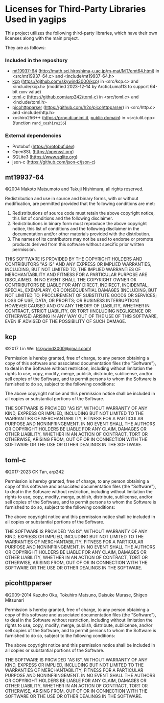 # Licenses for Third-Party Libraries Used in yagips

This project utilizes the following third-party libraries, which have their own licenses along with the main project.

They are as follows:

### Included in the repository

* [mt19937-64](#mt19937-64) \(<http://math.sci.hiroshima-u.ac.jp/m-mat/MT/emt64.html>\) in <src/mt19937-64.c> and <include/mt19937-64.h>
* [kcp](#kcp) \(<https://github.com/skywind3000/kcp>\) in <src/kcp.c> and <include/kcp.h> \(modified 2023-12-14 by ArcticLuma113 to support 64-bit `conv` value\)
* [toml-c](#toml-c) \(<https://github.com/arp242/toml-c>\) in <src/toml.c> and <include/toml.h>
* [picohttpparser](#picohttpparser) \(<https://github.com/h2o/picohttpparser>\) in <src/http.c> and <include/http.h>
* xoshiro256++ \(<https://prng.di.unimi.it>, [public domain](https://creativecommons.org/publicdomain/zero/1.0)\) in <src/util.cpp> \(function `rand_xoshiro256`\)

### External dependencies

* Protobuf \(<https://protobuf.dev>\)
* OpenSSL \(<https://openssl.org>\)
* SQLite3 \(<https://www.sqlite.org>\)
* json-c \(<https://github.com/json-c/json-c>\)

## mt19937-64

©2004 Makoto Matsumoto and Takuji Nishimura, all rights reserved.

Redistribution and use in source and binary forms, with or without modification, are permitted provided that the following conditions are met:

1. Redistributions of source code must retain the above copyright notice, this list of conditions and the following disclaimer.
2. Redistributions in binary form must reproduce the above copyright notice, this list of conditions and the following disclaimer in the documentation and/or other materials provided with the distribution.
3. The names of its contributors may not be used to endorse or promote products derived from this software without specific prior written permission.

THIS SOFTWARE IS PROVIDED BY THE COPYRIGHT HOLDERS AND CONTRIBUTORS "AS IS" AND ANY EXPRESS OR IMPLIED WARRANTIES, INCLUDING, BUT NOT LIMITED TO, THE IMPLIED WARRANTIES OF MERCHANTABILITY AND FITNESS FOR A PARTICULAR PURPOSE ARE DISCLAIMED.  IN NO EVENT SHALL THE COPYRIGHT OWNER OR CONTRIBUTORS BE LIABLE FOR ANY DIRECT, INDIRECT, INCIDENTAL, SPECIAL, EXEMPLARY, OR CONSEQUENTIAL DAMAGES (INCLUDING, BUT NOT LIMITED TO, PROCUREMENT OF SUBSTITUTE GOODS OR SERVICES; LOSS OF USE, DATA, OR PROFITS; OR BUSINESS INTERRUPTION) HOWEVER CAUSED AND ON ANY THEORY OF LIABILITY, WHETHER IN CONTRACT, STRICT LIABILITY, OR TORT (INCLUDING NEGLIGENCE OR OTHERWISE) ARISING IN ANY WAY OUT OF THE USE OF THIS SOFTWARE, EVEN IF ADVISED OF THE POSSIBILITY OF SUCH DAMAGE.

## kcp

©2017 Lin Wei (skywind3000@gmail.com)

Permission is hereby granted, free of charge, to any person obtaining a copy of this software and associated documentation files (the "Software"), to deal in the Software without restriction, including without limitation the rights to use, copy, modify, merge, publish, distribute, sublicense, and/or sell copies of the Software, and to permit persons to whom the Software is furnished to do so, subject to the following conditions:

The above copyright notice and this permission notice shall be included in all copies or substantial portions of the Software.

THE SOFTWARE IS PROVIDED "AS IS", WITHOUT WARRANTY OF ANY KIND, EXPRESS OR IMPLIED, INCLUDING BUT NOT LIMITED TO THE WARRANTIES OF MERCHANTABILITY, FITNESS FOR A PARTICULAR PURPOSE AND NONINFRINGEMENT. IN NO EVENT SHALL THE AUTHORS OR COPYRIGHT HOLDERS BE LIABLE FOR ANY CLAIM, DAMAGES OR OTHER LIABILITY, WHETHER IN AN ACTION OF CONTRACT, TORT OR OTHERWISE, ARISING FROM, OUT OF OR IN CONNECTION WITH THE SOFTWARE OR THE USE OR OTHER DEALINGS IN THE SOFTWARE.

## toml-c

©2017-2023 CK Tan, arp242

Permission is hereby granted, free of charge, to any person obtaining a copy of this software and associated documentation files (the "Software"), to deal in the Software without restriction, including without limitation the rights to use, copy, modify, merge, publish, distribute, sublicense, and/or sell copies of the Software, and to permit persons to whom the Software is furnished to do so, subject to the following conditions:

The above copyright notice and this permission notice shall be included in all copies or substantial portions of the Software.

THE SOFTWARE IS PROVIDED "AS IS", WITHOUT WARRANTY OF ANY KIND, EXPRESS OR IMPLIED, INCLUDING BUT NOT LIMITED TO THE WARRANTIES OF MERCHANTABILITY, FITNESS FOR A PARTICULAR PURPOSE AND NONINFRINGEMENT. IN NO EVENT SHALL THE AUTHORS OR COPYRIGHT HOLDERS BE LIABLE FOR ANY CLAIM, DAMAGES OR OTHER LIABILITY, WHETHER IN AN ACTION OF CONTRACT, TORT OR OTHERWISE, ARISING FROM, OUT OF OR IN CONNECTION WITH THE SOFTWARE OR THE USE OR OTHER DEALINGS IN THE SOFTWARE.

## picohttpparser

©2009-2014 Kazuho Oku, Tokuhiro Matsuno, Daisuke Murase, Shigeo Mitsunari

Permission is hereby granted, free of charge, to any person obtaining a copy of this software and associated documentation files (the "Software"), to deal in the Software without restriction, including without limitation the rights to use, copy, modify, merge, publish, distribute, sublicense, and/or sell copies of the Software, and to permit persons to whom the Software is furnished to do so, subject to the following conditions:

The above copyright notice and this permission notice shall be included in all copies or substantial portions of the Software.

THE SOFTWARE IS PROVIDED "AS IS", WITHOUT WARRANTY OF ANY KIND, EXPRESS OR IMPLIED, INCLUDING BUT NOT LIMITED TO THE WARRANTIES OF MERCHANTABILITY, FITNESS FOR A PARTICULAR PURPOSE AND NONINFRINGEMENT. IN NO EVENT SHALL THE AUTHORS OR COPYRIGHT HOLDERS BE LIABLE FOR ANY CLAIM, DAMAGES OR OTHER LIABILITY, WHETHER IN AN ACTION OF CONTRACT, TORT OR OTHERWISE, ARISING FROM, OUT OF OR IN CONNECTION WITH THE SOFTWARE OR THE USE OR OTHER DEALINGS IN THE SOFTWARE.

